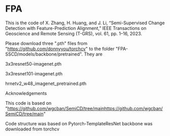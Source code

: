 # FPA
This is the code of X. Zhang, H. Huang, and J. Li, “Semi-Supervised Change Detection with Feature-Prediction Alignment,” IEEE Transactions on Geoscience and Remote Sensing (T-GRS), vol. 61, pp. 1–16, 2023.

Please download three ".pth" files from "https://github.com/donnyyou/torchcv" to the folder "FPA-SSCD/models/backbone/pretrained". They are

3x3resnet50-imagenet.pth

3x3resnet101-imagenet.pth

hrnetv2_w48_imagenet_pretrained.pth

Acknowledgements

This code is based on "https://github.com/wgcban/SemiCD/tree/mainhttps://github.com/wgcban/SemiCD/tree/main"

Code structure was based on Pytorch-TemplateResNet backbone was downloaded from torchcv
